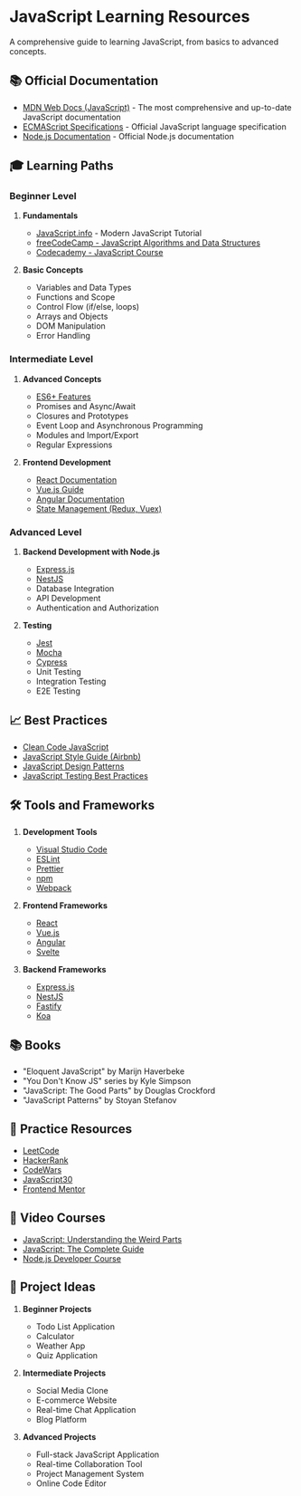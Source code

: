 # JavaScript Learning Resources

A comprehensive guide to learning JavaScript, from basics to advanced concepts.

## 📚 Official Documentation
- [MDN Web Docs (JavaScript)](https://developer.mozilla.org/en-US/docs/Web/JavaScript) - The most comprehensive and up-to-date JavaScript documentation
- [ECMAScript Specifications](https://www.ecma-international.org/publications-and-standards/standards/ecma-262/) - Official JavaScript language specification
- [Node.js Documentation](https://nodejs.org/en/docs/) - Official Node.js documentation

## 🎓 Learning Paths

### Beginner Level
1. **Fundamentals**
   - [JavaScript.info](https://javascript.info/) - Modern JavaScript Tutorial
   - [freeCodeCamp - JavaScript Algorithms and Data Structures](https://www.freecodecamp.org/learn/javascript-algorithms-and-data-structures/)
   - [Codecademy - JavaScript Course](https://www.codecademy.com/learn/introduction-to-javascript)

2. **Basic Concepts**
   - Variables and Data Types
   - Functions and Scope
   - Control Flow (if/else, loops)
   - Arrays and Objects
   - DOM Manipulation
   - Error Handling

### Intermediate Level
1. **Advanced Concepts**
   - [ES6+ Features](https://github.com/lukehoban/es6features)
   - Promises and Async/Await
   - Closures and Prototypes
   - Event Loop and Asynchronous Programming
   - Modules and Import/Export
   - Regular Expressions

2. **Frontend Development**
   - [React Documentation](https://reactjs.org/docs/getting-started.html)
   - [Vue.js Guide](https://vuejs.org/guide/introduction.html)
   - [Angular Documentation](https://angular.io/docs)
   - [State Management (Redux, Vuex)](https://redux.js.org/)

### Advanced Level
1. **Backend Development with Node.js**
   - [Express.js](https://expressjs.com/)
   - [NestJS](https://nestjs.com/)
   - Database Integration
   - API Development
   - Authentication and Authorization

2. **Testing**
   - [Jest](https://jestjs.io/)
   - [Mocha](https://mochajs.org/)
   - [Cypress](https://www.cypress.io/)
   - Unit Testing
   - Integration Testing
   - E2E Testing

## 📈 Best Practices
- [Clean Code JavaScript](https://github.com/ryanmcdermott/clean-code-javascript)
- [JavaScript Style Guide (Airbnb)](https://github.com/airbnb/javascript)
- [JavaScript Design Patterns](https://www.patterns.dev/)
- [JavaScript Testing Best Practices](https://github.com/goldbergyoni/javascript-testing-best-practices)

## 🛠 Tools and Frameworks
1. **Development Tools**
   - [Visual Studio Code](https://code.visualstudio.com/)
   - [ESLint](https://eslint.org/)
   - [Prettier](https://prettier.io/)
   - [npm](https://www.npmjs.com/)
   - [Webpack](https://webpack.js.org/)

2. **Frontend Frameworks**
   - [React](https://reactjs.org/)
   - [Vue.js](https://vuejs.org/)
   - [Angular](https://angular.io/)
   - [Svelte](https://svelte.dev/)

3. **Backend Frameworks**
   - [Express.js](https://expressjs.com/)
   - [NestJS](https://nestjs.com/)
   - [Fastify](https://www.fastify.io/)
   - [Koa](https://koajs.com/)

## 📚 Books
- "Eloquent JavaScript" by Marijn Haverbeke
- "You Don't Know JS" series by Kyle Simpson
- "JavaScript: The Good Parts" by Douglas Crockford
- "JavaScript Patterns" by Stoyan Stefanov

## 🎯 Practice Resources
- [LeetCode](https://leetcode.com/)
- [HackerRank](https://www.hackerrank.com/)
- [CodeWars](https://www.codewars.com/)
- [JavaScript30](https://javascript30.com/)
- [Frontend Mentor](https://www.frontendmentor.io/)

## 🎥 Video Courses
- [JavaScript: Understanding the Weird Parts](https://www.udemy.com/course/understand-javascript/)
- [JavaScript: The Complete Guide](https://www.udemy.com/course/javascript-the-complete-guide-2020-beginner-advanced/)
- [Node.js Developer Course](https://www.udemy.com/course/the-complete-nodejs-developer-course-2/)

## 🚀 Project Ideas
1. **Beginner Projects**
   - Todo List Application
   - Calculator
   - Weather App
   - Quiz Application

2. **Intermediate Projects**
   - Social Media Clone
   - E-commerce Website
   - Real-time Chat Application
   - Blog Platform

3. **Advanced Projects**
   - Full-stack JavaScript Application
   - Real-time Collaboration Tool
   - Project Management System
   - Online Code Editor

